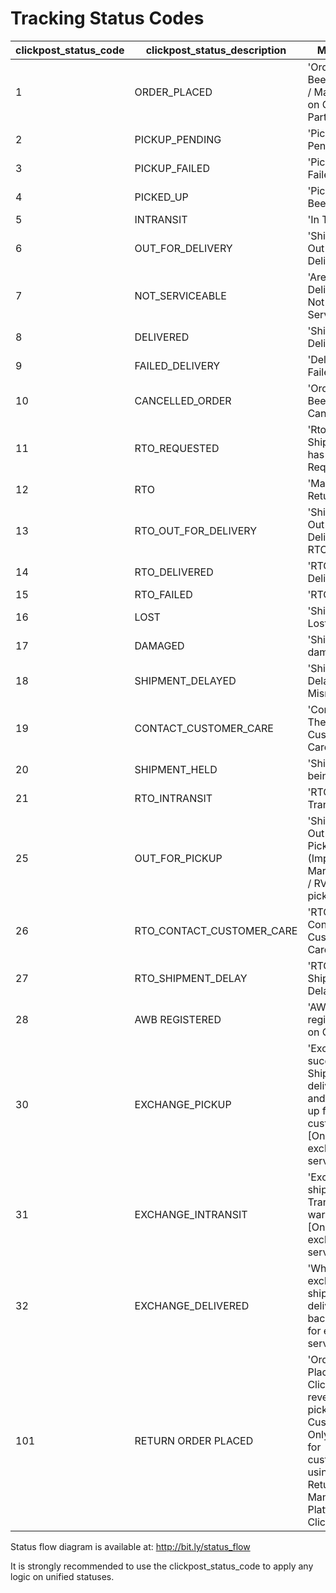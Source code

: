 # Tracking Status Codes

clickpost_status_code | clickpost_status_description | Meaning
----- | ------ |  -------
1 | ORDER_PLACED | 'Order Has Been Placed / Manifested on Courier Partner'
2 | PICKUP_PENDING | 'Pickup Pending'
3 | PICKUP_FAILED | 'Pickup Failed'
4 | PICKED_UP | 'Pickup Has Been Done'
5 | INTRANSIT | 'In Transit'
6 | OUT_FOR_DELIVERY | 'Shipment Out For Delivery'
7 | NOT_SERVICEABLE | 'Area For Delivery Is Not Servicable'
8 | DELIVERED | 'Shipment Delivered'
9 | FAILED_DELIVERY | 'Delivery Failed'
10 | CANCELLED_ORDER | 'Order Has Been Cancelled'
11 | RTO_REQUESTED | 'Rto For Shipment has been Requested'
12 | RTO     | 'Marked As Return'
13 | RTO_OUT_FOR_DELIVERY | 'Shipment Is Out For Delivery For RTO'
14 | RTO_DELIVERED | 'RTO Delivered'
15 | RTO_FAILED | 'RTO Failed'
16 | LOST     | 'Shipment is Lost'
17 | DAMAGED     | 'Shipment is damaged'
18 | SHIPMENT_DELAYED | 'Shipment Is Delayed Or Misroute'
19 | CONTACT_CUSTOMER_CARE | 'Contact To The Customer Care'
20 | SHIPMENT_HELD | 'Shipment Is being held'
21 | RTO_INTRANSIT | 'RTO In Transit'
25 | OUT_FOR_PICKUP | 'Shipment Out For Pickup' (Important in Marketplace / RVP pickups)
26 | RTO_CONTACT_CUSTOMER_CARE | 'RTO Contact Customer Care'
27 | RTO_SHIPMENT_DELAY | 'RTO Shipment Delayed'
28 | AWB REGISTERED | 'AWB registered on Clickpost'
30 | EXCHANGE_PICKUP | 'Exchange successful, Shipment delivered and picked up from the customer' [Only for exchange service]
31 | EXCHANGE_INTRANSIT | 'Exchanged shipment In Transit to warehouse' [Only for exchange service]
32 | EXCHANGE_DELIVERED | 'When an exchange shipment is delivered back' [Only for exchange service]
101| RETURN ORDER PLACED | 'Order Placed in Clickpost for reverse pickup by Customer' # Only useful for customers using Returns Management Platform of Clickpost

Status flow diagram is available at: http://bit.ly/status_flow

It is strongly recommended to use the clickpost_status_code to apply any logic on unified statuses.